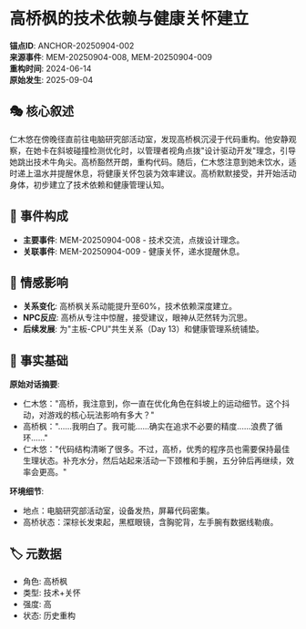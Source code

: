 # 高桥枫的技术依赖与健康关怀建立

**锚点ID**: ANCHOR-20250904-002  
**来源事件**: MEM-20250904-008, MEM-20250904-009  
**重构时间**: 2024-06-14  
**原始发生**: 2025-09-04  

## 🎭 核心叙述
仁木悠在傍晚径直前往电脑研究部活动室，发现高桥枫沉浸于代码重构。他安静观察，在她卡在斜坡碰撞检测优化时，以管理者视角点拨"设计驱动开发"理念，引导她跳出技术牛角尖。高桥豁然开朗，重构代码。随后，仁木悠注意到她未饮水，适时递上温水并提醒休息，将健康关怀包装为效率建议。高桥默默接受，并开始活动身体，初步建立了技术依赖和健康管理认知。

## 🔗 事件构成
- **主要事件**: MEM-20250904-008 - 技术交流，点拨设计理念。
- **关联事件**: MEM-20250904-009 - 健康关怀，递水提醒休息。

## 💫 情感影响
- **关系变化**: 高桥枫关系动能提升至60%，技术依赖深度建立。
- **NPC反应**: 高桥从专注中惊醒，接受建议，眼神从茫然转为沉思。
- **后续发展**: 为"主板-CPU"共生关系（Day 13）和健康管理系统铺垫。

## 📝 事实基础
**原始对话摘要**:
- 仁木悠："高桥，我注意到，你一直在优化角色在斜坡上的运动细节。这个抖动，对游戏的核心玩法影响有多大？"
- 高桥枫："......我明白了。我可能......确实在追求不必要的精度......浪费了循环......"
- 仁木悠："代码结构清晰了很多。不过，高桥，优秀的程序员也需要保持最佳生理状态。补充水分，然后站起来活动一下颈椎和手腕，五分钟后再继续，效率会更高。"

**环境细节**:
- 地点：电脑研究部活动室，设备发热，屏幕代码密集。
- 高桥状态：深棕长发束起，黑框眼镜，含胸驼背，左手腕有数据线勒痕。

## 🏷️ 元数据
- 角色: 高桥枫
- 类型: 技术+关怀
- 强度: 高
- 状态: 历史重构